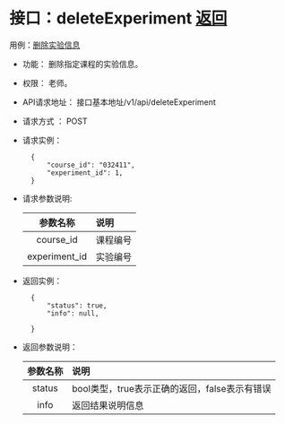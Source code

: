 # 接口：deleteExperiment  [返回](../../README.md)
用例：[删除实验信息](../用例/删除实验信息.md)

- 功能：
    删除指定课程的实验信息。
    
- 权限：
    老师。    
    
- API请求地址： 
    接口基本地址/v1/api/deleteExperiment

- 请求方式 ：
    POST

- 请求实例：

        {
            "course_id": "032411",
            "experiment_id": 1,
        }    
    
        
- 请求参数说明:        

  |参数名称|说明|
  |:---------:|:--------------------------------------------------------|      
  |course_id|课程编号|
  |experiment_id|实验编号|  
  
- 返回实例：

        {         
            "status": true,
            "info": null,    

        }
 
- 返回参数说明： 
 
  |参数名称|说明|
  |:---------:|:--------------------------------------------------------|      
  |status|bool类型，true表示正确的返回，false表示有错误|
  |info|返回结果说明信息|

